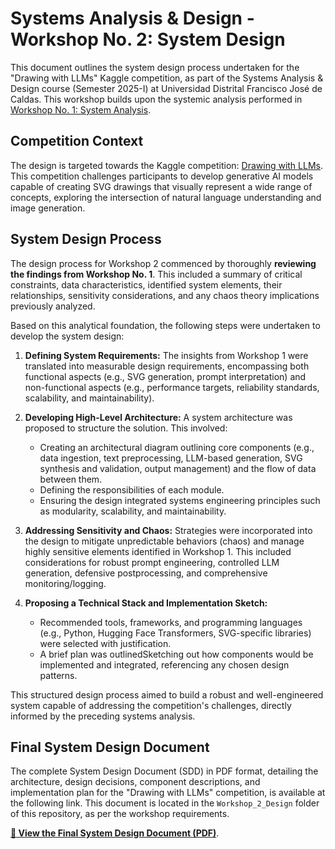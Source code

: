 # Systems Analysis & Design - Workshop No. 2: System Design

This document outlines the system design process undertaken for the "Drawing with LLMs" Kaggle competition, as part of the Systems Analysis & Design course (Semester 2025-I) at Universidad Distrital Francisco José de Caldas. This workshop builds upon the systemic analysis performed in [Workshop No. 1: System Analysis](https://github.com/Edd022/SystemsAnalisis/blob/main/Workshop_1/Workshop_No__1_Kagle_Systems_Analysis_of_Drawing_with_LLMs.pdf).

## Competition Context

The design is targeted towards the Kaggle competition: [Drawing with LLMs](https://www.kaggle.com/competitions/drawing-with-llms/overview). This competition challenges participants to develop generative AI models capable of creating SVG drawings that visually represent a wide range of concepts, exploring the intersection of natural language understanding and image generation.

## System Design Process

The design process for Workshop 2 commenced by thoroughly **reviewing the findings from Workshop No. 1**. This included a summary of critical constraints, data characteristics, identified system elements, their relationships, sensitivity considerations, and any chaos theory implications previously analyzed.

Based on this analytical foundation, the following steps were undertaken to develop the system design:

1.  **Defining System Requirements:** The insights from Workshop 1 were translated into measurable design requirements, encompassing both functional aspects (e.g., SVG generation, prompt interpretation) and non-functional aspects (e.g., performance targets, reliability standards, scalability, and maintainability).

2.  **Developing High-Level Architecture:** A system architecture was proposed to structure the solution. This involved:
    * Creating an architectural diagram outlining core components (e.g., data ingestion, text preprocessing, LLM-based generation, SVG synthesis and validation, output management) and the flow of data between them.
    * Defining the responsibilities of each module.
    * Ensuring the design integrated systems engineering principles such as modularity, scalability, and maintainability.

3.  **Addressing Sensitivity and Chaos:** Strategies were incorporated into the design to mitigate unpredictable behaviors (chaos) and manage highly sensitive elements identified in Workshop 1. This included considerations for robust prompt engineering, controlled LLM generation, defensive postprocessing, and comprehensive monitoring/logging.

4.  **Proposing a Technical Stack and Implementation Sketch:**
    * Recommended tools, frameworks, and programming languages (e.g., Python, Hugging Face Transformers, SVG-specific libraries) were selected with justification.
    * A brief plan was outlinedSketching out how components would be implemented and integrated, referencing any chosen design patterns.

This structured design process aimed to build a robust and well-engineered system capable of addressing the competition's challenges, directly informed by the preceding systems analysis.

## Final System Design Document

The complete System Design Document (SDD) in PDF format, detailing the architecture, design decisions, component descriptions, and implementation plan for the "Drawing with LLMs" competition, is available at the following link. This document is located in the `Workshop_2_Design` folder of this repository, as per the workshop requirements.

**[📄 View the Final System Design Document (PDF)](https://drive.google.com/file/d/1ZcB0KJN0WTx4BUn_PVpMV9DmY68uEtFY/view?usp=sharing)**.

